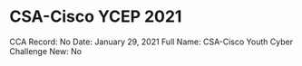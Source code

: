 # CSA-Cisco YCEP 2021

CCA Record: No
Date: January 29, 2021
Full Name: CSA-Cisco Youth Cyber Challenge
New: No